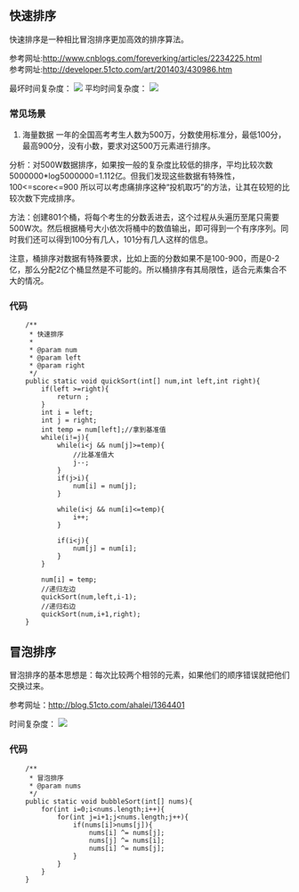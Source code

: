 
## 快速排序

快速排序是一种相比冒泡排序更加高效的排序算法。

参考网址:http://www.cnblogs.com/foreverking/articles/2234225.html  
参考网址:http://developer.51cto.com/art/201403/430986.htm

最坏时间复杂度：
![](https://swapp-images.oss-cn-hangzhou.aliyuncs.com/user-head-img/20170703/20e7e87118de73aa6ccc37e291aaccb1.png)
平均时间复杂度：
![](https://swapp-images.oss-cn-hangzhou.aliyuncs.com/user-head-img/20170703/20e7e87118de73aa6ccc37e291aaccb2.png)

### 常见场景
1. 海量数据
一年的全国高考考生人数为500万，分数使用标准分，最低100分，最高900分，没有小数，要求对这500万元素进行排序。

分析：对500W数据排序，如果按一般的复杂度比较低的排序，平均比较次数5000000*log5000000=1.112亿。但我们发现这些数据有特殊性，100<=score<=900
所以可以考虑痛排序这种“投机取巧”的方法，让其在较短的比较次数下完成排序。

方法：创建801个桶，将每个考生的分数丢进去，这个过程从头遍历至尾只需要500W次。然后根据桶号大小依次将桶中的数值输出，即可得到一个有序序列。同时我们还可以得到100分有几人，101分有几人这样的信息。

注意，桶排序对数据有特殊要求，比如上面的分数如果不是100-900，而是0-2亿，那么分配2亿个桶显然是不可能的。所以桶排序有其局限性，适合元素集合不大的情况。


### 代码
```
    /**
     * 快速排序
     *
     * @param num
     * @param left
     * @param right
     */
    public static void quickSort(int[] num,int left,int right){
        if(left >=right){
            return ;
        }
        int i = left;
        int j = right;
        int temp = num[left];//拿到基准值
        while(i!=j){
            while(i<j && num[j]>=temp){
                //比基准值大
                j--;
            }
            if(j>i){
                num[i] = num[j];
            }

            while(i<j && num[i]<=temp){
                i++;
            }

            if(i<j){
                num[j] = num[i];
            }
        }

        num[i] = temp;
        //递归左边
        quickSort(num,left,i-1);
        //递归右边
        quickSort(num,i+1,right);
    }
```

## 冒泡排序

冒泡排序的基本思想是：每次比较两个相邻的元素，如果他们的顺序错误就把他们交换过来。

参考网址：http://blog.51cto.com/ahalei/1364401

时间复杂度：
![](https://swapp-images.oss-cn-hangzhou.aliyuncs.com/user-head-img/20170703/20e7e87118de73aa6ccc37e291aaccb1.png)

### 代码
```
    /**
     * 冒泡排序
     * @param nums
     */
    public static void bubbleSort(int[] nums){
        for(int i=0;i<nums.length;i++){
            for(int j=i+1;j<nums.length;j++){
                if(nums[i]>nums[j]){
                    nums[i] ^= nums[j];
                    nums[j] ^= nums[i];
                    nums[i] ^= nums[j];
                }
            }
        }
    }
```

